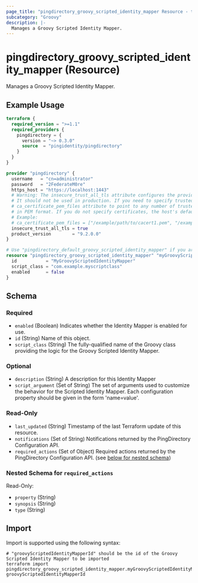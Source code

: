 ```yaml
---
page_title: "pingdirectory_groovy_scripted_identity_mapper Resource - terraform-provider-pingdirectory"
subcategory: "Groovy"
description: |-
  Manages a Groovy Scripted Identity Mapper.
---
```


# pingdirectory_groovy_scripted_identity_mapper (Resource)

Manages a Groovy Scripted Identity Mapper.

## Example Usage

```terraform
terraform {
  required_version = ">=1.1"
  required_providers {
    pingdirectory = {
      version = "~> 0.3.0"
      source  = "pingidentity/pingdirectory"
    }
  }
}

provider "pingdirectory" {
  username   = "cn=administrator"
  password   = "2FederateM0re"
  https_host = "https://localhost:1443"
  # Warning: The insecure_trust_all_tls attribute configures the provider to trust any certificate presented by the PingDirectory server.
  # It should not be used in production. If you need to specify trusted CA certificates, use the
  # ca_certificate_pem_files attribute to point to any number of trusted CA certificate files
  # in PEM format. If you do not specify certificates, the host's default root CA set will be used.
  # Example:
  # ca_certificate_pem_files = ["/example/path/to/cacert1.pem", "/example/path/to/cacert2.pem"]
  insecure_trust_all_tls = true
  product_version        = "9.2.0.0"
}

# Use "pingdirectory_default_groovy_scripted_identity_mapper" if you are adopting existing configuration from the PingDirectory server into Terraform
resource "pingdirectory_groovy_scripted_identity_mapper" "myGroovyScriptedIdentityMapper" {
  id           = "MyGroovyScriptedIdentityMapper"
  script_class = "com.example.myscriptclass"
  enabled      = false
}
```

<!-- schema generated by tfplugindocs -->
## Schema

### Required

- `enabled` (Boolean) Indicates whether the Identity Mapper is enabled for use.
- `id` (String) Name of this object.
- `script_class` (String) The fully-qualified name of the Groovy class providing the logic for the Groovy Scripted Identity Mapper.

### Optional

- `description` (String) A description for this Identity Mapper
- `script_argument` (Set of String) The set of arguments used to customize the behavior for the Scripted Identity Mapper. Each configuration property should be given in the form 'name=value'.

### Read-Only

- `last_updated` (String) Timestamp of the last Terraform update of this resource.
- `notifications` (Set of String) Notifications returned by the PingDirectory Configuration API.
- `required_actions` (Set of Object) Required actions returned by the PingDirectory Configuration API. (see [below for nested schema](#nestedatt--required_actions))

<a id="nestedatt--required_actions"></a>
### Nested Schema for `required_actions`

Read-Only:

- `property` (String)
- `synopsis` (String)
- `type` (String)

## Import

Import is supported using the following syntax:

```shell
# "groovyScriptedIdentityMapperId" should be the id of the Groovy Scripted Identity Mapper to be imported
terraform import pingdirectory_groovy_scripted_identity_mapper.myGroovyScriptedIdentityMapper groovyScriptedIdentityMapperId
```